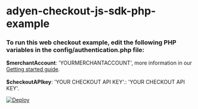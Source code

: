 # adyen-checkout-js-sdk-php-example

<h3>To run this web checkout example, edit the following PHP variables in the <b>config/authentication.php</b> file:</h3>
<p>
    <b>$merchantAccount</b>: 'YOURMERCHANTACCOUNT', more information in our <a href="https://docs.adyen.com/support/getting-started/step-1-create-a-test-account">Getting started guide</a>.<br/>
    <br/>
    <b>$checkoutAPIkey</b>: 'YOUR CHECKOUT API KEY'.: 'YOUR CHECKOUT API KEY'.
</p>

[![Deploy](https://www.herokucdn.com/deploy/button.svg)](https://heroku.com/deploy?template=https://github.com/Adyen/adyen-checkout-js-sdk-php-example)